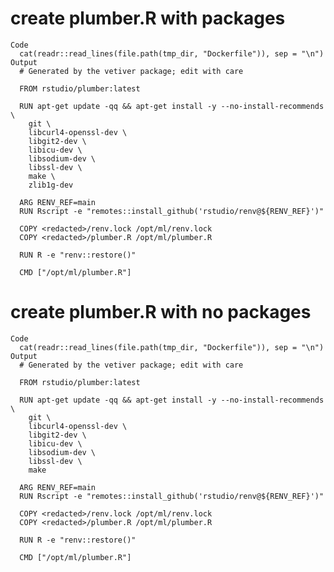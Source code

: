# create plumber.R with packages

    Code
      cat(readr::read_lines(file.path(tmp_dir, "Dockerfile")), sep = "\n")
    Output
      # Generated by the vetiver package; edit with care
      
      FROM rstudio/plumber:latest
      
      RUN apt-get update -qq && apt-get install -y --no-install-recommends \
        git \
        libcurl4-openssl-dev \
        libgit2-dev \
        libicu-dev \
        libsodium-dev \
        libssl-dev \
        make \
        zlib1g-dev
      
      ARG RENV_REF=main
      RUN Rscript -e "remotes::install_github('rstudio/renv@${RENV_REF}')"
      
      COPY <redacted>/renv.lock /opt/ml/renv.lock
      COPY <redacted>/plumber.R /opt/ml/plumber.R
      
      RUN R -e "renv::restore()"
      
      CMD ["/opt/ml/plumber.R"]

# create plumber.R with no packages

    Code
      cat(readr::read_lines(file.path(tmp_dir, "Dockerfile")), sep = "\n")
    Output
      # Generated by the vetiver package; edit with care
      
      FROM rstudio/plumber:latest
      
      RUN apt-get update -qq && apt-get install -y --no-install-recommends \
        git \
        libcurl4-openssl-dev \
        libgit2-dev \
        libicu-dev \
        libsodium-dev \
        libssl-dev \
        make
      
      ARG RENV_REF=main
      RUN Rscript -e "remotes::install_github('rstudio/renv@${RENV_REF}')"
      
      COPY <redacted>/renv.lock /opt/ml/renv.lock
      COPY <redacted>/plumber.R /opt/ml/plumber.R
      
      RUN R -e "renv::restore()"
      
      CMD ["/opt/ml/plumber.R"]

